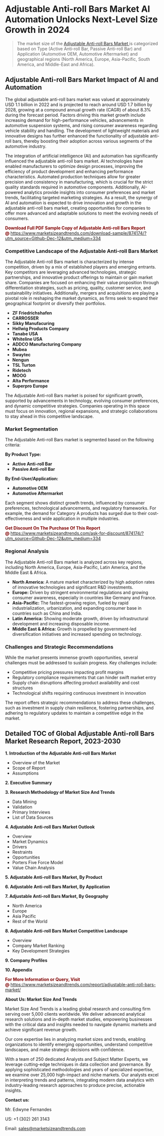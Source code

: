 <H1>Adjustable Anti-roll Bars Market AI Automation Unlocks Next-Level Size Growth in 2024</H1><blockquote><p>The market size of the <a href="https://www.marketsizeandtrends.com/download-sample/874174/?utm_source=Github-Dec-12&amp;utm_medium=334" target="_blank">Adjustable Anti-roll Bars Market </a>is categorized based on Type (Active Anti-roll Bar, Passive Anti-roll Bar) and Application (Automotive OEM, Automotive Aftermarket) and geographical regions (North America, Europe, Asia-Pacific, South America, and Middle-East and Africa).</p></blockquote><p><h2>Adjustable Anti-roll Bars Market Impact of AI and Automation</h2><p>The global adjustable anti-roll bars market was valued at approximately USD 1.1 billion in 2022 and is projected to reach around USD 1.7 billion by 2028, growing at a compound annual growth rate (CAGR) of about 8.3% during the forecast period. Factors driving this market growth include increasing demand for high-performance vehicles, advancements in automotive suspension systems, and rising consumer awareness regarding vehicle stability and handling. The development of lightweight materials and innovative designs has further enhanced the functionality of adjustable anti-roll bars, thereby boosting their adoption across various segments of the automotive industry.</p><p>The integration of artificial intelligence (AI) and automation has significantly influenced the adjustable anti-roll bars market. AI technologies have enabled manufacturers to optimize design processes, improving the efficiency of product development and enhancing performance characteristics. Automated production techniques allow for greater precision and consistency in manufacturing, which is crucial for the strict quality standards required in automotive components. Additionally, AI-powered analytics provide insights into consumer preferences and market trends, facilitating targeted marketing strategies. As a result, the synergy of AI and automation is expected to drive innovation and growth in the adjustable anti-roll bars market, creating opportunities for companies to offer more advanced and adaptable solutions to meet the evolving needs of consumers.</p></p><p><strong><span style="color: #800000;">Download Full PDF Sample Copy of Adjustable Anti-roll Bars Report @</span>&nbsp;</strong><a href="https://www.marketsizeandtrends.com/download-sample/874174/?utm_source=Github-Dec-12&amp;utm_medium=334">https://www.marketsizeandtrends.com/download-sample/874174/?utm_source=Github-Dec-12&amp;utm_medium=334</a></p><h3>Competitive Landscape of the Adjustable Anti-roll Bars Market</h3><p>The Adjustable Anti-roll Bars market is characterized by intense competition, driven by a mix of established players and emerging entrants. Key competitors are leveraging advanced technologies, strategic partnerships, and innovative product offerings to maintain or gain market share. Companies are focused on enhancing their value proposition through differentiation strategies, such as pricing, quality, customer service, and sustainability initiatives. Additionally, mergers and acquisitions are playing a pivotal role in reshaping the market dynamics, as firms seek to expand their geographical footprint or diversify their portfolios.</p><p><strong><p><ul><li>ZF Friedrichshafen </li><li> CARROSSER </li><li> Sikky Manufacuring </li><li> Hellwig Products Company </li><li> Tanabe USA </li><li> Whiteline USA </li><li> ADDCO Manufacturing Company </li><li> Mubea </li><li> Swaytec </li><li> Nengun </li><li> TSL Turton </li><li> Ridetech </li><li> MOOG </li><li> Alta Performance </li><li> Superpro Europe</p></li></ul></p></strong></p><p>The Adjustable Anti-roll Bars market is poised for significant growth, supported by advancements in technology, evolving consumer preferences, and dynamic competitive strategies. Companies operating in this space must focus on innovation, regional expansions, and strategic collaborations to stay ahead in this competitive landscape.</p><h3>Market Segmentation</h3><p>The Adjustable Anti-roll Bars market is segmented based on the following criteria:</p><p><strong>By Product Type:</strong></p><p><strong><p><ul><li>Active Anti-roll Bar </li><li> Passive Anti-roll Bar</p></li></ul></p></strong></p><p><strong>By End-User/Application:</strong></p><p><strong><p><ul><li>Automotive OEM </li><li> Automotive Aftermarket</p></li></ul></p></strong></p><p>Each segment shows distinct growth trends, influenced by consumer preferences, technological advancements, and regulatory frameworks. For example, the demand for Category A products has surged due to their cost-effectiveness and wide application in multiple industries.</p><p><strong><span style="color: #800000;">Get Discount On The Purchase Of This Report @&nbsp;</span></strong><a href="https://www.marketsizeandtrends.com/ask-for-discount/874174/?utm_source=Github-Dec-12&amp;utm_medium=334">https://www.marketsizeandtrends.com/ask-for-discount/874174/?utm_source=Github-Dec-12&amp;utm_medium=334</a></p><h3>Regional Analysis</h3><p>The Adjustable Anti-roll Bars market is analyzed across key regions, including North America, Europe, Asia-Pacific, Latin America, and the Middle East &amp; Africa.</p><ul><li><strong>North America:</strong> A mature market characterized by high adoption rates of innovative technologies and significant R&amp;D investments.</li><li><strong>Europe:</strong> Driven by stringent environmental regulations and growing consumer awareness, especially in countries like Germany and France.</li><li><strong>Asia-Pacific:</strong> The fastest-growing region, fueled by rapid industrialization, urbanization, and expanding consumer base in countries such as China and India.</li><li><strong>Latin America:</strong> Showing moderate growth, driven by infrastructural development and increasing disposable income.</li><li><strong>Middle East &amp; Africa:</strong> Growth is propelled by government-led diversification initiatives and increased spending on technology.</li></ul><h3>Challenges and Strategic Recommendations</h3><p>While the market presents immense growth opportunities, several challenges must be addressed to sustain progress. Key challenges include:</p><ul><li>Competitive pricing pressures impacting profit margins</li><li>Regulatory compliance requirements that can hinder swift market entry</li><li>Supply chain disruptions affecting product availability and cost structures</li><li>Technological shifts requiring continuous investment in innovation</li></ul><p>The report offers strategic recommendations to address these challenges, such as investment in supply chain resilience, fostering partnerships, and adhering to regulatory updates to maintain a competitive edge in the market.</p><h2>Detailed TOC of Global Adjustable Anti-roll Bars Market Research Report, 2023-2030</h2><p><strong>1. Introduction of the Adjustable Anti-roll Bars Market</strong></p><ul><li>Overview of the Market</li><li>Scope of Report</li><li>Assumptions&nbsp;</li></ul><p><strong>2. Executive Summary</strong></p><p><strong>3. Research Methodology of <strong>Market Size And Trends</strong></strong></p><ul><li>Data Mining</li><li>Validation</li><li>Primary Interviews</li><li>List of Data Sources&nbsp;</li></ul><p><strong>4. Adjustable Anti-roll Bars Market Outlook</strong></p><ul><li>Overview</li><li>Market Dynamics</li><li>Drivers</li><li>Restraints</li><li>Opportunities</li><li>Porters Five Force Model</li><li>Value Chain Analysis&nbsp;</li></ul><p><strong>5. Adjustable Anti-roll Bars Market, By Product</strong></p><p><strong>6. Adjustable Anti-roll Bars Market, By Application</strong></p><p><strong>7. Adjustable Anti-roll Bars Market, By Geography</strong></p><ul><li>North America</li><li>Europe</li><li>Asia Pacific</li><li>Rest of the World&nbsp;</li></ul><p><strong>8. Adjustable Anti-roll Bars Market Competitive Landscape</strong></p><ul><li>Overview</li><li>Company Market Ranking</li><li>Key Development Strategies&nbsp;</li></ul><p><strong>9. Company Profiles</strong></p><p><strong>10. Appendix</strong></p><p><strong><span style="color: #800000;">For More Information or Query, Visit @&nbsp;</span></strong><a href="https://www.marketsizeandtrends.com/report/adjustable-anti-roll-bars-market/">https://www.marketsizeandtrends.com/report/adjustable-anti-roll-bars-market/</a></p><p></p><p><strong>About Us:&nbsp;Market Size And Trends</strong></p><p>Market Size And Trends&nbsp;is a leading global research and consulting firm serving over 5,000 clients worldwide. We deliver advanced analytical research solutions and in-depth market studies, empowering businesses with the critical data and insights needed to navigate dynamic markets and achieve significant revenue growth.</p><p>Our core expertise lies in analyzing market sizes and trends, enabling organizations to identify emerging opportunities, understand competitive landscapes, and make strategic decisions with confidence.</p><p>With a team of 250 dedicated Analysts and Subject Matter Experts, we leverage cutting-edge techniques in data collection and governance. By applying sophisticated methodologies and years of specialized expertise, we examine over 25,000 high-impact and niche markets. Our analysts excel in interpreting trends and patterns, integrating modern data analytics with industry-leading research approaches to produce precise, actionable insights.</p><p><strong>Contact us:</strong></p><p>Mr. Edwyne Fernandes</p><p>US: +1 (302) 261 3143</p><p>Email: <a href="mailto:sales@marketsizeandtrends.com">sales@marketsizeandtrends.com</a>&nbsp;</p>
